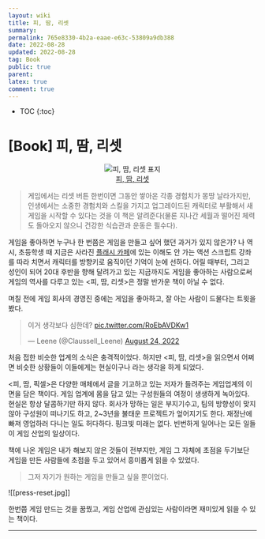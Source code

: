 ```yaml
---
layout: wiki
title: 피, 땀, 리셋
summary: 
permalink: 765e8330-4b2a-eaae-e63c-53809a9db388
date: 2022-08-28
updated: 2022-08-28
tag: Book 
public: true
parent: 
latex: true
comment: true
---
```


* TOC
{:toc}

# \[Book] 피, 땀, 리셋

<p align="center">
<img alt="피, 땀, 리셋 표지" src="https://www.hanbit.co.kr/data/books/B9325418967_l.jpg"><br />
<a href="https://www.hanbit.co.kr/store/books/look.php?p_code=B9325418967">피, 땀, 리셋</a>
</p>

> 게임에서는 리셋 버튼 한번이면 그동안 쌓아온 각종 경험치가 몽땅 날라가지만, 인생에서는 소중한 경험치와 스킬을 가지고 업그레이드된 캐릭터로 부활해서 새 게임을 시작할 수 있다는 것을 이 책은 알려준다(물론 지나간 세월과 떨어진 체력도 돌아오지 않으니 건강한 식습관과 운동은 필수다).

게임을 좋아하면 누구나 한 번쯤은 게임을 만들고 싶어 했던 과거가 있지 않은가? 나 역시, 초등학생 때 지금은 사라진 [플래시 카페](https://namu.wiki/w/쉬프트%20카페)에 있는 이해도 안 가는 액션 스크립트 강좌를 따라 치면서 캐릭터를 방향키로 움직이던 기억이 눈에 선하다. 어릴 때부터, 그리고 성인이 되어 20대 후반을 향해 달려가고 있는 지금까지도 게임을 좋아하는 사람으로써 게임의 역사를 다루고 있는 <피, 땀, 리셋>은 정말 반가운 책이 아닐 수 없다.

며칠 전에 게임 회사의 경영진 중에는 게임을 좋아하고, 잘 아는 사람이 드물다는 트윗을 봤다. 

<blockquote class="twitter-tweet"><p lang="ko" dir="ltr">이거 생각보다 심한데? <a href="https://t.co/RoEbAVDKw1">pic.twitter.com/RoEbAVDKw1</a></p>&mdash; Leene (@Claussell_Leene) <a href="https://twitter.com/Claussell_Leene/status/1562335667065360390?ref_src=twsrc%5Etfw">August 24, 2022</a></blockquote> <script async src="https://platform.twitter.com/widgets.js" charset="utf-8"></script>

처음 접한 비슷한 업계의 소식은 충격적이었다. 하지만 <피, 땀, 리셋>을 읽으면서 어쩌면 비슷한 상황들이 이들에게는 현실이구나 라는 생각을 하게 되었다.

<피, 땀, 픽셀>은 다양한 매체에서 글을 기고하고 있는 저자가 들려주는 게임업계의 이면을 담은 책이다. 게임 업계에 몸을 담고 있는 구성원들의 여정이 생생하게 녹아있다. 현실은 항상 달콤하기만 하지 않다. 회사가 망하는 일은 부지기수고, 팀의 방향성이 맞지 않아 구성원이 떠나기도 하고, 2~3년을 불태운 프로젝트가 엎어지기도 한다. 재정난에 빠져 영업하러 다니는 일도 허다하다. 핑크빛 미래는 없다. 빈번하게 일어나는 모든 일들이 게임 산업의 일상이다.

책에 나온 게임은 내가 해보지 않은 것들이 전부지만, 게임 그 자체에 초점을 두기보단 게임을 만든 사람들에 초점을 두고 있어서 흥미롭게 읽을 수 있었다. 

> 그저 자기가 원하는 게임을 만들고 싶을 뿐이었다.

![[press-reset.jpg]]

한번쯤 게임 만드는 것을 꿈꿨고, 게임 산업에 관심있는 사람이라면 재미있게 읽을 수 있는 책이다. 

---

